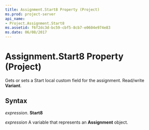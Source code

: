 ```yaml
---
title: Assignment.Start8 Property (Project)
ms.prod: project-server
api_name:
- Project.Assignment.Start8
ms.assetid: f6f2dc3d-bc59-cbf5-8cb7-e0604e974e83
ms.date: 06/08/2017
---
```



# Assignment.Start8 Property (Project)

Gets or sets a Start local custom field for the assignment. Read/write  **Variant**.


## Syntax

 _expression_. **Start8**

 _expression_ A variable that represents an **Assignment** object.


